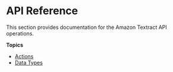 # API Reference<a name="API_Reference"></a>

 This section provides documentation for the Amazon Textract API operations\.

**Topics**
+ [Actions](API_Operations.md)
+ [Data Types](API_Types.md)